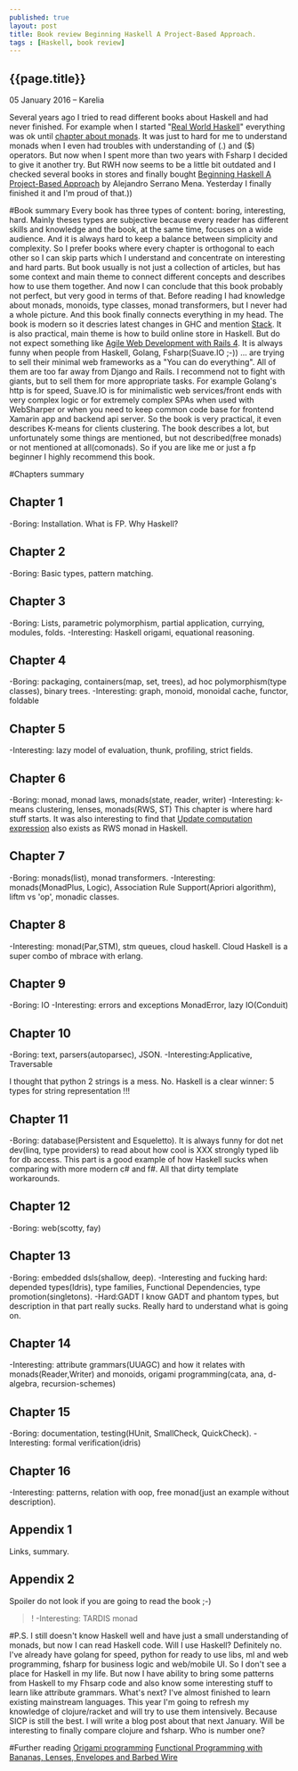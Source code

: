 ```yaml
---
published: true
layout: post
title: Book review Beginning Haskell A Project-Based Approach.
tags : [Haskell, book review]
---
```


## {{page.title}}

<p class="meta">05 January 2016 &#8211; Karelia</p>

Several years ago I tried to read different books about Haskell and had never
finished. For example when I started "[Real World Haskell](http://book.realworldhaskell.org/)"
everything was ok until [chapter about monads](http://book.realworldhaskell.org/read/monads.html).
It was just to hard for me to understand monads when I even had troubles with understanding of (.) and ($) operators.
But now when I spent more than two years with Fsharp I decided to give it another try.
But RWH now seems to be a little bit outdated and I checked several books in stores
and finally bought [Beginning Haskell A Project-Based Approach](http://www.apress.com/9781430262503)
by Alejandro Serrano Mena. Yesterday I finally finished it and I'm proud of that.))

#Book summary
Every book has three types of content: boring, interesting, hard. Mainly theses types are subjective because every reader has different skills and knowledge and the book, at the same time, focuses on a wide audience.
And it is always hard to keep a balance between simplicity and complexity. So I prefer books where every chapter is orthogonal to each other so I can skip parts which I understand and concentrate on interesting and hard parts.
But book usually is not just a collection of articles, but has some context and main theme to connect different concepts and describes how to use them together. And now I can conclude that this book probably not perfect, but very good in terms of that. Before reading I had knowledge about monads, monoids, type classes, monad transformers, but I never had a whole picture. And this book finally connects everything in my head. The book is modern so it descries latest changes in GHC and mention [Stack](http://docs.haskellstack.org/en/stable/README.html). It is also practical, main theme is how to build online store in Haskell. But do not expect something like [Agile Web Development with Rails 4](https://pragprog.com/book/rails4/agile-web-development-with-rails-4). It is always funny when people from Haskell, Golang, Fsharp(Suave.IO ;-)) ... are trying to sell their minimal web frameworks as a "You can do everything".
All of them are too far away from Django and Rails. I recommend not to fight with giants, but to sell them for more appropriate tasks. For example Golang's http is for speed, Suave.IO is for minimalistic web services/front ends with very complex logic or for extremely complex SPAs when used with WebSharper or when you need to keep common code base for frontend Xamarin app and backend api server. So the book is very practical, it even describes K-means for clients clustering. The book describes a lot, but unfortunately some things are mentioned, but not described(free monads) or not mentioned at all(comonads). So if you are like me or just a fp beginner I highly recommend this book.

#Chapters summary

## Chapter 1
-Boring: Installation. What is FP. Why Haskell?
## Chapter 2
-Boring: Basic types, pattern matching.
## Chapter 3
-Boring: Lists, parametric polymorphism, partial application, currying, modules, folds.
-Interesting: Haskell origami, equational reasoning.
## Chapter 4
-Boring: packaging, containers(map, set, trees), ad hoc polymorphism(type classes), binary trees.
-Interesting: graph, monoid, monoidal cache, functor, foldable
## Chapter 5
-Interesting: lazy model of evaluation, thunk, profiling, strict fields.
## Chapter 6
-Boring: monad, monad laws, monads(state, reader, writer)
-Interesting: k-means clustering, lenses, monads(RWS, ST)
This chapter is where hard stuff starts. It was also interesting to find that [Update computation expression](http://tomasp.net/blog/2014/update-monads/) also exists as RWS monad in Haskell.
## Chapter 7
-Boring: monads(list), monad transformers.
-Interesting: monads(MonadPlus, Logic), Association Rule Support(Apriori algorithm), liftm vs 'op', monadic classes.
## Chapter 8
-Interesting: monad(Par,STM), stm queues, cloud haskell.
Cloud Haskell is a super combo of mbrace with erlang.
## Chapter 9
-Boring: IO
-Interesting: errors and exceptions MonadError, lazy IO(Conduit)
## Chapter 10
-Boring: text, parsers(autoparsec), JSON.
-Interesting:Applicative, Traversable

I thought that python 2 strings is a mess. No. Haskell is a clear winner: 5 types for string representation !!!
## Chapter 11
-Boring: database(Persistent and Esqueletto).
It is always funny for dot net dev(linq, type providers) to read about how cool is XXX strongly typed lib for db access.
This part is a good example of how Haskell sucks when comparing with more modern c# and f#. All that dirty template workarounds.
## Chapter 12
-Boring: web(scotty, fay)
## Chapter 13
-Boring: embedded dsls(shallow, deep).
-Interesting and fucking hard: depended types(Idris), type families, Functional Dependencies, type promotion(singletons).
-Hard:GADT
I know GADT and phantom types, but description in that part really sucks. Really hard to understand what is going on.
## Chapter 14
-Interesting: attribute grammars(UUAGC) and how it relates with monads(Reader,Writer) and monoids, origami programming(cata, ana, d-algebra, recursion-schemes)
## Chapter 15
-Boring: documentation, testing(HUnit, SmallCheck, QuickCheck).
-Interesting: formal verification(idris)
## Chapter 16
-Interesting: patterns, relation with oop, free monad(just an example without description).
## Appendix 1
Links, summary.
## Appendix 2
Spoiler do not look if you are going to read the book ;-)
>! -Interesting: TARDIS monad

#P.S.
I still doesn't know Haskell well and have just a small understanding of monads, but now I can read Haskell code.
Will I use Haskell? Definitely no. I've already have golang for speed, python for ready to use libs, ml and web programming, fsharp for business logic and web/mobile UI. So I don't see a place for Haskell in my life. But now I have ability to bring some patterns from Haskell to my Fhsarp code and also know some interesting stuff to learn like attribute grammars. What's next? I've almost finished to learn existing mainstream languages. This year I'm going to refresh my knowledge of clojure/racket and will try to use them intensively. Because SICP is still the best. I will write a blog post about that next January. Will be interesting to finally compare clojure and fsharp. Who is number one?

#Further reading
[Origami programming](http://www.cs.ox.ac.uk/people/jeremy.gibbons/publications/origami.pdf)
[Functional Programming with Bananas, Lenses, Envelopes and Barbed Wire](http://eprints.eemcs.utwente.nl/7281/01/db-utwente-40501F46.pdf)
